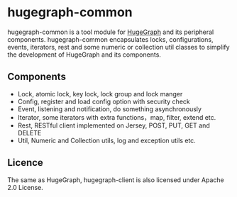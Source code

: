 # hugegraph-common

hugegraph-common is a tool module for [HugeGraph]() and its peripheral components.
hugegraph-common encapsulates locks, configurations, events, iterators, rest and some 
numeric or collection util classes to simplify the development of HugeGraph and 
its components.

## Components

- Lock, atomic lock, key lock, lock group and lock manger
- Config, register and load config option with security check
- Event, listening and notification, do something asynchronously
- Iterator, some iterators with extra functions，map, filter, extend etc.
- Rest, RESTful client implemented on Jersey, POST, PUT, GET and DELETE
- Util, Numeric and Collection utils, log and exception utils etc.

## Licence
The same as HugeGraph, hugegraph-client is also licensed under Apache 2.0 License.
